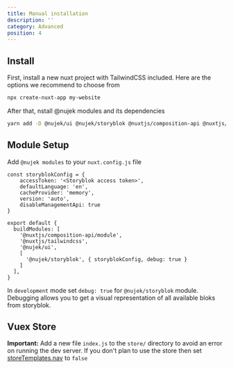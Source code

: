 ```yaml
---
title: Manual installation
description: ''
category: Advanced
position: 4
---
```


## Install

First, install a new nuxt project with TailwindCSS included. Here are the options we recommend to choose from

```bash
npx create-nuxt-app my-website
```

After that, nstall @nujek modules and its dependencies

```bash
yarn add -D @nujek/ui @nujek/storyblok @nuxtjs/composition-api @nuxtjs/tailwindcss
```

## Module Setup

Add `@nujek modules` to your `nuxt.config.js` file

```js[nuxt.config.js]
const storyblokConfig = {
    accessToken: '<Storyblok access token>',
    defaultLanguage: 'en',
    cacheProvider: 'memory',
    version: 'auto',
    disableManagementApi: true
}

export default {
  buildModules: [
    '@nuxtjs/composition-api/module',
    '@nuxtjs/tailwindcss',
    '@nujek/ui',
    [
      '@nujek/storyblok', { storyblokConfig, debug: true }
    ]
  ],
}
```

<alert>
In <code>development</code> mode set <code>debug: true</code> for <code>@nujek/storyblok</code> module. Debugging allows you to get a visual representation of all available bloks from storyblok.
</alert>

## Vuex Store

**Important:** Add a new file `index.js` to the `store/` directory to avoid an error on running the dev server. If you don't plan to use the store then set [storeTemplates.nav](https://nujek-docs.vercel.app/getting-started/options#storetemplatesnav) to `false`
